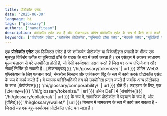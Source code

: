 ```yaml
---
title: प्रोटोकॉल एसेट
date: '2025-06-30'
language: hi
tags: ["glossary"]
authors: ["namefiteam"]
description: प्रोटोकॉल एसेट क्या हैं और टोकनाइज्ड डोमेन प्रोटोकॉल एसेट के रूप में कैसे कार्य करते हैं?
keywords: ["प्रोटोकॉल एसेट","ब्लॉकचेन प्रोटोकॉल","बुनियादी ढाँचा एसेट","नेटवर्क एसेट","यूटिलिटी टोकन"]
---
```


एक **प्रोटोकॉल एसेट** एक डिजिटल एसेट है जो ब्लॉकचेन प्रोटोकॉल या विकेन्द्रीकृत प्रणाली के भीतर एक मूलभूत बिल्डिंग ब्लॉक या बुनियादी ढाँचे के घटक के रूप में कार्य करता है। इन एसेट्स में अक्सर साधारण मूल्य भंडारण से परे उपयोगिता होती है, जो ऐसी कार्यक्षमता प्रदान करते हैं जिस पर अन्य एप्लिकेशन और सेवाएँ निर्मित हो सकती हैं। [टोकनाइज्ड]({{ '/hi/glossary/tokenize/' | url }}) डोमेन Web3 एप्लिकेशन के लिए पहचान परतें, नेमस्पेस सिस्टम और एकीकरण बिंदु के रूप में कार्य करके प्रोटोकॉल एसेट के रूप में कार्य करते हैं। वे व्यापक पारिस्थितिकी तंत्र को उपयोगिता प्रदान करते हैं जबकि अन्य प्रोटोकॉल के साथ [कंपोज़ेबल]({{ '/hi/glossary/composability/' | url }}) होते हैं। उदाहरण के लिए, एक [टोकनाइज्ड]({{ '/hi/glossary/tokenize/' | url }}) डोमेन DeFi में [संपार्श्विक]({{ '/hi/glossary/collateral/' | url }}) के रूप में, सामाजिक प्रोटोकॉल में पहचान के रूप में, और [वॉलेट]({{ '/hi/glossary/wallet/' | url }}) सिस्टम में नामकरण के रूप में कार्य कर सकता है - जिससे यह एक बहु-कार्यात्मक प्रोटोकॉल एसेट बन जाता है।